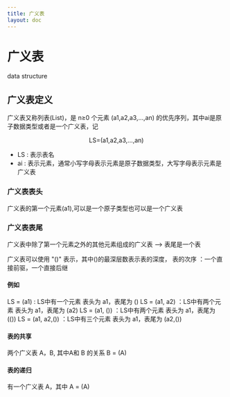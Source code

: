 ```yaml
---
title: 广义表
layout: doc
---
```

# 广义表
<el-divider />
<div style='display: flex;gap: 10px;'>
  <el-tag>data structure</el-tag>
</div>

## 广义表定义
广义表又称列表(List)，是 n≥0 个元素 (a1,a2,a3,...,an) 的优先序列，其中ai是原子数据类型或者是一个广义表，记
<div style="text-align:center">LS=(a1,a2,a3,...,an)</div>

* LS : 表示表名
* ai : 表示元素，通常小写字母表示元素是原子数据类型，大写字母表示元素是广义表

### 广义表表头

广义表的第一个元素(a1),可以是一个原子类型也可以是一个广义表

### 广义表表尾

广义表中除了第一个元素之外的其他元素组成的广义表 --> 表尾是一个表

广义表可以使用 "()" 表示，其中()的最深层数表示表的深度，
表的次序 ：一个直接前驱，一个直接后继

#### 例如
LS = (a1)       : LS中有一个元素 表头为 a1，表尾为 ()
LS = (a1, a2)   ：LS中有两个元素 表头为 a1，表尾为 (a2)
LS = (a1, ())   ：LS中有两个元素 表头为 a1，表尾为 (())
LS = (a1, a2,())   ：LS中有三个元素 表头为 a1，表尾为 (a2,())

#### 表的共享
两个广义表 A，B, 其中A和 B 的关系 B = (A)

#### 表的递归
有一个广义表 A，其中 A = (A)

